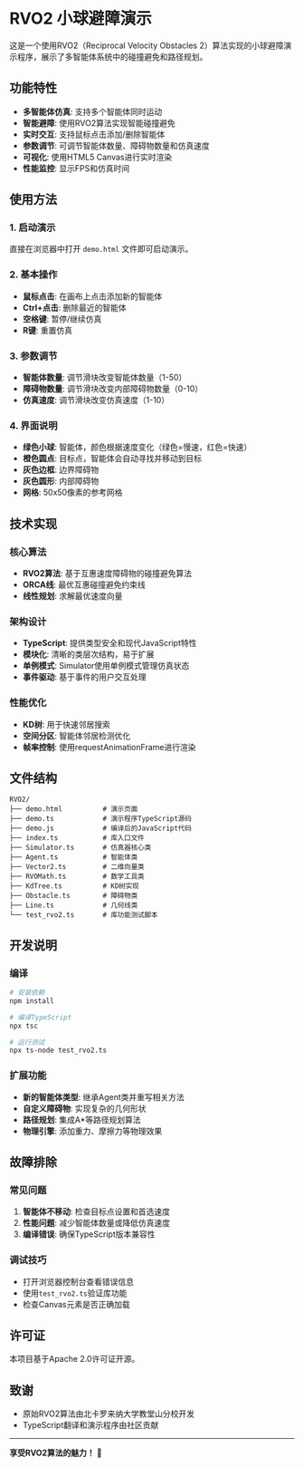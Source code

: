 # RVO2 小球避障演示

这是一个使用RVO2（Reciprocal Velocity Obstacles 2）算法实现的小球避障演示程序，展示了多智能体系统中的碰撞避免和路径规划。

## 功能特性

- **多智能体仿真**: 支持多个智能体同时运动
- **智能避障**: 使用RVO2算法实现智能碰撞避免
- **实时交互**: 支持鼠标点击添加/删除智能体
- **参数调节**: 可调节智能体数量、障碍物数量和仿真速度
- **可视化**: 使用HTML5 Canvas进行实时渲染
- **性能监控**: 显示FPS和仿真时间

## 使用方法

### 1. 启动演示

直接在浏览器中打开 `demo.html` 文件即可启动演示。

### 2. 基本操作

- **鼠标点击**: 在画布上点击添加新的智能体
- **Ctrl+点击**: 删除最近的智能体
- **空格键**: 暂停/继续仿真
- **R键**: 重置仿真

### 3. 参数调节

- **智能体数量**: 调节滑块改变智能体数量（1-50）
- **障碍物数量**: 调节滑块改变内部障碍物数量（0-10）
- **仿真速度**: 调节滑块改变仿真速度（1-10）

### 4. 界面说明

- **绿色小球**: 智能体，颜色根据速度变化（绿色=慢速，红色=快速）
- **橙色圆点**: 目标点，智能体会自动寻找并移动到目标
- **灰色边框**: 边界障碍物
- **灰色圆形**: 内部障碍物
- **网格**: 50x50像素的参考网格

## 技术实现

### 核心算法

- **RVO2算法**: 基于互惠速度障碍物的碰撞避免算法
- **ORCA线**: 最优互惠碰撞避免约束线
- **线性规划**: 求解最优速度向量

### 架构设计

- **TypeScript**: 提供类型安全和现代JavaScript特性
- **模块化**: 清晰的类层次结构，易于扩展
- **单例模式**: Simulator使用单例模式管理仿真状态
- **事件驱动**: 基于事件的用户交互处理

### 性能优化

- **KD树**: 用于快速邻居搜索
- **空间分区**: 智能体邻居检测优化
- **帧率控制**: 使用requestAnimationFrame进行渲染

## 文件结构

```
RVO2/
├── demo.html          # 演示页面
├── demo.ts            # 演示程序TypeScript源码
├── demo.js            # 编译后的JavaScript代码
├── index.ts           # 库入口文件
├── Simulator.ts       # 仿真器核心类
├── Agent.ts           # 智能体类
├── Vector2.ts         # 二维向量类
├── RVOMath.ts         # 数学工具类
├── KdTree.ts          # KD树实现
├── Obstacle.ts        # 障碍物类
├── Line.ts            # 几何线类
└── test_rvo2.ts       # 库功能测试脚本
```

## 开发说明

### 编译

```bash
# 安装依赖
npm install

# 编译TypeScript
npx tsc

# 运行测试
npx ts-node test_rvo2.ts
```

### 扩展功能

- **新的智能体类型**: 继承Agent类并重写相关方法
- **自定义障碍物**: 实现复杂的几何形状
- **路径规划**: 集成A*等路径规划算法
- **物理引擎**: 添加重力、摩擦力等物理效果

## 故障排除

### 常见问题

1. **智能体不移动**: 检查目标点设置和首选速度
2. **性能问题**: 减少智能体数量或降低仿真速度
3. **编译错误**: 确保TypeScript版本兼容性

### 调试技巧

- 打开浏览器控制台查看错误信息
- 使用`test_rvo2.ts`验证库功能
- 检查Canvas元素是否正确加载

## 许可证

本项目基于Apache 2.0许可证开源。

## 致谢

- 原始RVO2算法由北卡罗来纳大学教堂山分校开发
- TypeScript翻译和演示程序由社区贡献

---

**享受RVO2算法的魅力！** 🚀
